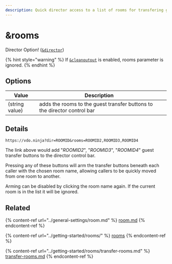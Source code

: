 ```yaml
---
description: Quick director access to a list of rooms for transfering guests
---
```


# \&rooms

Director Option! ([`&director`](../viewers-settings/director.md))

{% hint style="warning" %}
If [`&cleanoutput`](../advanced-settings/design-parameters/cleanoutput.md) is enabled, rooms parameter is ignored.
{% endhint %}

## Options

| Value          | Description                                                              |   |
| -------------- | ------------------------------------------------------------------------ | - |
| (string value) | adds the rooms to the guest transfer buttons to the director control bar |   |

## Details

```
https://vdo.ninja?dir=ROOMID&rooms=ROOMID2,ROOMID3,ROOMID4
```

The link above would add "_ROOMID2_", "_ROOMID3_", "_ROOMID4_" guest transfer buttons to the director control bar.

Pressing any of these buttons will arm the transfer buttons beneath each caller with the chosen room name, allowing callers to be quickly moved from one room to another.

Arming can be disabled by clicking the room name again. If the current room is in the list it will be ignored.

## Related

{% content-ref url="../general-settings/room.md" %}
[room.md](../general-settings/room.md)
{% endcontent-ref %}

{% content-ref url="../getting-started/rooms/" %}
[rooms](../getting-started/rooms/)
{% endcontent-ref %}

{% content-ref url="../getting-started/rooms/transfer-rooms.md" %}
[transfer-rooms.md](../getting-started/rooms/transfer-rooms.md)
{% endcontent-ref %}
